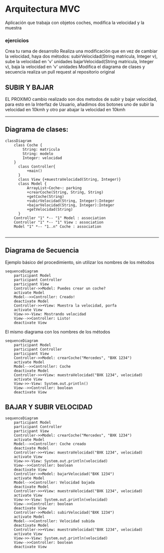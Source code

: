 # Arquitectura MVC

Aplicación que trabaja con objetos coches, modifica la velocidad y la muestra

### ejercicios


Crea tu rama de desarrollo
Realiza una modificación que en vez de cambiar la velocidad, haya dos métodos:
subirVelocidad(String matricula, Integer v), sube la velocidad en 'v' unidades
bajarVelocidad(String matricula, Integer v), baja la velocidad en 'v' unidades
Modifica el diagrama de clases y secuencia
realiza un pull request al repositorio original



SUBIR Y BAJAR
---
EL PROXIMO cambio realizado son dos metodos de subir y bajar velocidad, para esto en la Interfaz de Usuario,
añadimos dos botones uno de subir la velocidad en 10kmh y otro par abajar la velocidad en 10kmh


---
## Diagrama de clases:

```mermaid
classDiagram
    class Coche {
        String: matricula
        String: modelo
        Integer: velocidad
    }
      class Controller{
          +main()
      }
      class View {+muestraVelocidad(String, Integer)}
      class Model {
          ArrayList~Coche~: parking
          +crearCoche(String, String, String)
          +getCoche(String)
          +subirVelocidad(String, Integer):Integer
          +bajarVelocidad(String, Integer):Integer
          +getVelocidad(String)
      }
    Controller "1" *-- "1" Model : association
    Controller "1" *-- "1" View : association
    Model "1" *-- "1..n" Coche : association
      
```

---

## Diagrama de Secuencia

Ejemplo básico del procedimiento, sin utilizar los nombres de los métodos


```mermaid
sequenceDiagram
    participant Model
    participant Controller
    participant View
    Controller->>Model: Puedes crear un coche?
    activate Model
    Model-->>Controller: Creado!
    deactivate Model
    Controller->>+View: Muestra la velocidad, porfa
    activate View
    View->>-View: Mostrando velocidad
    View-->>Controller: Listo!
    deactivate View
```

El mismo diagrama con los nombres de los métodos

```mermaid
sequenceDiagram
    participant Model
    participant Controller
    participant View
    Controller->>Model: crearCoche("Mercedes", "BXK 1234")
    activate Model
    Model-->>Controller: Coche
    deactivate Model
    Controller->>+View: muestraVelocidad("BXK 1234", velocidad)
    activate View
    View->>-View: System.out.println()
    View-->>Controller: boolean
    deactivate View
```



## BAJAR Y SUBIR VELOCIDAD
```mermaid
sequenceDiagram
    participant Model
    participant Controller
    participant View
    Controller->>Model: crearCoche("Mercedes", "BXK 1234")
    activate Model
    Model-->>Controller: Coche creado
    deactivate Model
    Controller->>+View: muestraVelocidad("BXK 1234", velocidad)
    activate View
    View->>-View: System.out.println(velocidad)
    View-->>Controller: boolean
    deactivate View
    Controller->>Model: bajarVelocidad("BXK 1234")
    activate Model
    Model-->>Controller: Velocidad bajada
    deactivate Model
    Controller->>+View: muestraVelocidad("BXK 1234", velocidad)
    activate View
    View->>-View: System.out.println(velocidad)
    View-->>Controller: boolean
    deactivate View
    Controller->>Model: subirVelocidad("BXK 1234")
    activate Model
    Model-->>Controller: Velocidad subida
    deactivate Model
    Controller->>+View: muestraVelocidad("BXK 1234", velocidad)
    activate View
    View->>-View: System.out.println(velocidad)
    View-->>Controller: boolean
    deactivate View
```
